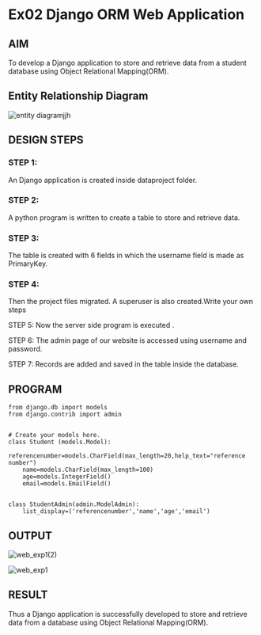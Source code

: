 # Ex02 Django ORM Web Application

## AIM
To develop a Django application to store and retrieve data from a student database using Object Relational Mapping(ORM).

## Entity Relationship Diagram
![entity diagramjjh](https://user-images.githubusercontent.com/121166390/230269600-81b3f57b-970c-4ce4-915d-8d158ebc6489.png)

## DESIGN STEPS

### STEP 1:
An Django application is created inside dataproject folder.

### STEP 2:
A python program is written to create a table to store and retrieve data.

### STEP 3:
The table is created with 6 fields in which the username field is made as PrimaryKey.

### STEP 4:
Then the project files migrated. A superuser is also created.Write your own steps

STEP 5:
Now the server side program is executed .

STEP 6:
The admin page of our website is accessed using username and password.

STEP 7:
Records are added and saved in the table inside the database.

## PROGRAM
```
from django.db import models
from django.contrib import admin


# Create your models here.
class Student (models.Model):
    referencenumber=models.CharField(max_length=20,help_text="reference number")
    name=models.CharField(max_length=100)
    age=models.IntegerField()
    email=models.EmailField()


class StudentAdmin(admin.ModelAdmin):
    list_display=('referencenumber','name','age','email')
```

## OUTPUT
![web_exp1(2)](https://user-images.githubusercontent.com/121166390/230269739-0129e48a-9329-4572-9712-1e3fe89b5698.png)

![web_exp1](https://user-images.githubusercontent.com/121166390/230269757-b65c225e-a786-4be3-8309-cc58d6869105.png)


## RESULT
Thus a Django application is successfully developed to store and retrieve data from a database using Object Relational Mapping(ORM).

